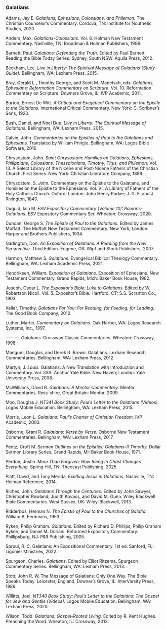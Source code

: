 ### Galatians

<div class="bibliography">

Adams, Jay E. *Galatians, Ephesians, Colossians, and Philemon.* The Christian Counselor’s Commentary. Cordova, TN: Institute for Nouthetic Studies, 2020.

Anders, Max. *Galatians-Colossians.* Vol. 8. Holman New Testament Commentary. Nashville, TN: Broadman & Holman Publishers, 1999.

Barnett, Paul. *Galatians: Defending the Truth.* Edited by Paul Barnett. Reading the Bible Today Series. Sydney, South NSW: Aquila Press, 2012.

Beckham, Lee. *Live in Liberty: The Spiritual Message of Galatians (Study Guide).* Bellingham, WA: Lexham Press, 2015.

Bray, Gerald L., Timothy George, and Scott M. Manetsch, eds. *Galatians, Ephesians: Reformation Commentary on Scripture*. Vol. 10. Reformation Commentary on Scripture. Downers Grove, IL: IVP Academic, 2011.

Burton, Ernest De Witt. *A Critical and Exegetical Commentary on the Epistle to the Galatians.* International Critical Commentary. New York: C. Scribner’s Sons, 1920.

Bush, Daniel, and Noel Due. *Live in Liberty: The Spiritual Message of Galatians.* Bellingham, WA: Lexham Press, 2015.

Calvin, John. *Commentaries on the Epistles of Paul to the Galatians and Ephesians.* Translated by William Pringle. Bellingham, WA: Logos Bible Software, 2010.

Chrysostom, John. *Saint Chrysostom: Homilies on Galatians, Ephesians, Philippians, Colossians, Thessalonians, Timothy, Titus, and Philemon.* Vol. 13. A Select Library of the Nicene and Post-Nicene Fathers of the Christian Church, First Series. New York: Christian Literature Company, 1889.

Chrysostom, S. *John.* Commentary on the Epistle to the Galatians, and Homilies on the Epistle to the Ephesians. Vol. VI. A Library of Fathers of the Holy Catholic Church. Oxford; London: John Henry Parker; J. G. F. and J. Rivington, 1840.

Duguid, Iain M. *ESV Expository Commentary (Volume 10): Romans-Galatians.* ESV Expository Commentary Ser. Wheaton: Crossway, 2020.

Duncan, George S. *The Epistle of Paul to the Galatians.* Edited by James Moffatt. The Moffatt New Testament Commentary. New York; London: Harper and Brothers Publishers, 1934.

Garlington, Don. *An Exposition of Galatians: A Reading from the New Perspective.* Third Edition. Eugene, OR: Wipf and Stock Publishers, 2007.

Harmon, Matthew S. *Galatians.* Evangelical Biblical Theology Commentary. Bellingham, WA: Lexham Academic Press, 2021.

Hendriksen, William. *Exposition of Galatians.* Exposition of Ephesians. New Testament Commentary. Grand Rapids, Mich: Baker Book House, 1982.

Joseph, Oscar L. *The Expositor’s Bible: Luke to Galatians.* Edited by W. Robertson Nicoll. Vol. 5. Expositor’s Bible. Hartford, CT: S.S. Scranton Co., 1903.

Keller, Timothy. *Galatians For You: For Reading, for Feeding, for Leading.* The Good Book Company, 2012.

Luther, Martin. *Commentary on Galatians.* Oak Harbor, WA: Logos Research Systems, Inc., 1997.

———. *Galatians.* Crossway Classic Commentaries. Wheaton: Crossway, 1998.

Mangum, Douglas, and Derek R. *Brown.* Galatians. Lexham Research Commentaries. Bellingham, WA: Lexham Press, 2012.

Martyn, J. *Louis.* Galatians: A New Translation with Introduction and Commentary. Vol. 33A. Anchor Yale Bible. New Haven; London: Yale University Press, 2008.

McWilliams, David B. *Galatians: A Mentor Commentary.* Mentor Commentaries. Ross-shire, Great Britain: Mentor, 2009.

Moo, Douglas J. *NT341 Book Study: Paul’s Letter to the Galatians (Videos).* Logos Mobile Education. Bellingham, WA: Lexham Press, 2015.

Morris, Leon L. *Galatians: Paul’s Charter of Christian Freedom.* IVP Academic, 2003.

Osborne, Grant R. *Galatians: Verse by Verse.* Osborne New Testament Commentaries. Bellingham, WA: Lexham Press, 2017.

Pentz, Croft M. *Sermon Outlines on the Epistles: Galatians–II Timothy.* Dollar Sermon Library Series. Grand Rapids, MI: Baker Book House, 1971.

Perdue, Justin. *More Than Forgiven: How Being In Christ Changes Everything.* Spring Hill, TN: Theocast Publishing, 2025.

Platt, David, and Tony Merida. *Exalting Jesus in Galatians.* Nashville, TN: Holman Reference, 2014.

Riches, John. *Galatians Through the Centuries.* Edited by John Sawyer, Christopher Rowland, Judith Kovacs, and David M. Gunn. Wiley Blackwell Bible Commentaries. West Sussex, UK: Wiley-Blackwell, 2013.

Ridderbos, Herman N. *The Epistle of Paul to the Churches of Galatia.* William B. Eerdmans, 1953.

Ryken, Philip Graham. *Galatians.* Edited by Richard D. Phillips, Philip Graham Ryken, and Daniel M. Doriani. Reformed Expository Commentary. Phillipsburg, NJ: P&R Publishing, 2005.

Sproul, R. *C.* Galatians: An Expositional Commentary. 1st ed. Sanford, FL: Ligonier Ministries, 2022.

Spurgeon, Charles. *Galatians.* Edited by Elliot Ritzema. Spurgeon Commentary Series. Bellingham, WA: Lexham Press, 2013.

Stott, John R. *W.* The Message of Galatians: Only One Way. The Bible Speaks Today. Leicester, England; Downer’s Grove, IL: InterVarsity Press, 1986.

Willitts, Joel. *NT340 Book Study: Paul’s Letter to the Galatians: The Gospel for Jew and Gentile (Videos).* Logos Mobile Education. Bellingham, WA: Lexham Press, 2020.

Wilson, Todd. *Galatians: Gospel-Rooted Living.* Edited by R. Kent Hughes. Preaching the Word. Wheaton, IL: Crossway, 2013.

</div>